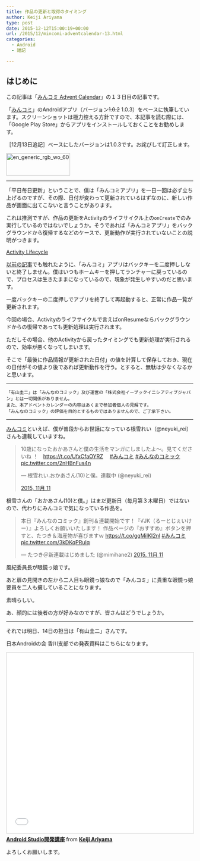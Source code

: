 ```yaml
---
title: 作品の更新と取得のタイミング
author: Keiji Ariyama
type: post
date: 2015-12-12T15:00:19+00:00
url: /2015/12/mincomi-adventcalendar-13.html
categories:
  - Android
  - 雑記

---
```

## はじめに

この記事は「[みんコミ Advent Calendar][1]」の１３日目の記事です。

「[みんコミ][2]」のAndroidアプリ（バージョン<s>1.0.2</s> 1.0.3）をベースに執筆しています。スクリーンショットは極力控える方針ですので、本記事を読む際には、「Google Play Store」からアプリをインストールしておくことをお勧めします。

［12月13日追記］ベースにしたバージョンは1.0.3です。お詫びして訂正します。

[<img src="https://blog.keiji.dev/wp-content/uploads/2015/12/en_generic_rgb_wo_60.png" alt="en_generic_rgb_wo_60" width="172" height="60" class="aligncenter size-full wp-image-672" />][3]

<!--more-->

* * *

「平日毎日更新」ということで、僕は「みんコミアプリ」を一日一回は必ず立ち上げるのですが、その際、日付が変わって更新されているはずなのに、新しい作品が画面に出てこないと言うことがあります。

これは推測ですが、作品の更新をActivityのライフサイクル上の`onCreate`でのみ実行しているのではないでしょうか。そうであれば「みんコミアプリ」をバックグラウンドから復帰するなどのケースで、更新動作が実行されていないことの説明がつきます。

[Activity Lifecycle][4]

[以前の記事][5]でも触れたように、「みんコミ」アプリはバックキーを二度押ししないと終了しません。僕はいつもホームキーを押してランチャーに戻っているので、プロセスは生きたままになっているので、現象が発生しやすいのだと思います。

一度バックキーの二度押しでアプリを終了して再起動すると、正常に作品一覧が更新されます。

今回の場合、Activityのライフサイクルで言えばonResumeならバックグラウンドからの復帰であっても更新処理は実行されます。

ただしその場合、他のActivityから戻ったタイミングでも更新処理が実行されるので、効率が悪くなってしまいます。

そこで「最後に作品情報が更新された日付」の値を計算して保存しておき、現在の日付がその値より後であれば更新動作を行う。とすると、無駄は少なくなるかと思います。

* * *

    「有山圭二」は「みんなのコミック」及び運営の「株式会社イーブックイニシアティブジャパン」とは一切関係がありません。
    また、本アドベントカレンダーの内容はあくまで参加者個人の見解です。
    「みんなのコミック」の評価を目的とするものではありませんので、ご了承下さい。
    

* * *

[みんコミ][2]といえば、僕が普段からお世話になっている根雪れい（@neyuki_rei）さんも連載していますね。

<blockquote class="twitter-tweet" lang="ja">
  <p lang="ja" dir="ltr">
    10歳になったおかあさんと僕の生活をマンガにしましたよ～。見てくださいね ！　<a href="https://t.co/UfxCfaOYRZ">https://t.co/UfxCfaOYRZ</a>　 <a href="https://twitter.com/hashtag/%E3%81%BF%E3%82%93%E3%82%B3%E3%83%9F?src=hash">#みんコミ</a> <a href="https://twitter.com/hashtag/%E3%81%BF%E3%82%93%E3%81%AA%E3%81%AE%E3%82%B3%E3%83%9F%E3%83%83%E3%82%AF?src=hash">#みんなのコミック</a> <a href="https://t.co/2nHBnFus4n">pic.twitter.com/2nHBnFus4n</a>
  </p>
  
  <p>
    — 根雪れい.おかあさん(10)と僕。連載中 (@neyuki_rei)
  </p>
  
  <p>
    <a href="https://twitter.com/neyuki_rei/status/664369017038110720">2015, 11月 11</a>
  </p>
</blockquote>

根雪さんの「おかあさん(10)と僕。」はまだ更新日（毎月第３木曜日）ではないので、代わりにみんコミで気になっている作品を。

<blockquote class="twitter-tweet" lang="ja">
  <p lang="ja" dir="ltr">
    本日『みんなのコミック』創刊＆連載開始です！『√JK（るーとじぇいけー）』よろしくお願いいたします！&#10;作品ページの『おすすめ』ボタンを押すと、たつき＆海産物が喜びますｗ&#10;<a href="https://t.co/gqMiIKI2nl">https://t.co/gqMiIKI2nl</a> <a href="https://twitter.com/hashtag/%E3%81%BF%E3%82%93%E3%82%B3%E3%83%9F?src=hash">#みんコミ</a> <a href="https://t.co/3kDKqPRuIq">pic.twitter.com/3kDKqPRuIq</a>
  </p>
  
  <p>
    &mdash; たつき＠新連載はじめました (@mimihane2) <a href="https://twitter.com/mimihane2/status/664369930020585472">2015, 11月 11</a>
  </p>
</blockquote>

風紀委員長が眼鏡っ娘です。
  
あと扉の見開きの左から二人目も眼鏡っ娘なので「みんコミ」に貴重な眼鏡っ娘要員を二人も擁していることになります。

素晴らしい。

あ、顔的には後者の方が好みなのですが、皆さんはどうでしょうか。

* * *

それでは明日、14日の担当は「有山圭二」さんです。

日本Androidの会 香川支部での発表資料はこちらになります。

 <iframe src="//www.slideshare.net/slideshow/embed_code/key/3hQZ48yQLaSkDm" width="595" height="485" frameborder="0" marginwidth="0" marginheight="0" scrolling="no" style="border:1px solid #CCC; border-width:1px; margin-bottom:5px; max-width: 100%;" allowfullscreen></iframe>

<div style="margin-bottom:5px">
  <strong> <a href="//www.slideshare.net/keijiariyama/android-studio-56078096" title="Android Studio開発講座" target="_blank">Android Studio開発講座</a> </strong> from <strong><a href="//www.slideshare.net/keijiariyama" target="_blank">Keiji Ariyama</a></strong>
</div>

よろしくお願いします。

 [1]: http://qiita.com/advent-calendar/2015/mincomi
 [2]: https://www.mincomi.jp
 [3]: https://play.google.com/store/apps/details?id=jp.ebookjapan.mincomi&hl=ja
 [4]: http://developer.android.com/intl/ja/reference/android/app/Activity.html#ActivityLifecycle
 [5]: https://blog.keiji.dev/2015/12/mincomi-adventcalendar-6.html